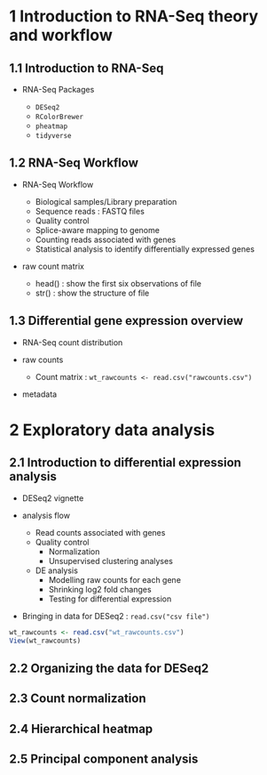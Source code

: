 # 1 Introduction to RNA-Seq theory and workflow

## 1.1 Introduction to RNA-Seq

* RNA-Seq Packages

    * `DESeq2`
    * `RColorBrewer`
    * `pheatmap`
    * `tidyverse`

## 1.2 RNA-Seq Workflow

* RNA-Seq Workflow

    * Biological samples/Library preparation
    * Sequence reads : FASTQ files
    * Quality control
    * Splice-aware mapping to genome
    * Counting reads associated with genes
    * Statistical analysis to identify differentially expressed genes

* raw count matrix

    * head() : show the first six observations of file
    * str() : show the structure of file

## 1.3 Differential gene expression overview

* RNA-Seq count distribution

* raw counts
    * Count matrix : ```wt_rawcounts <- read.csv("rawcounts.csv")```

* metadata

# 2 Exploratory data analysis

## 2.1 Introduction to differential expression analysis

* DESeq2 vignette

* analysis flow
    * Read counts associated with genes
    * Quality control
        * Normalization
        * Unsupervised clustering analyses
    * DE analysis
        * Modelling raw counts for each gene
        * Shrinking log2 fold changes
        * Testing for differential expression

* Bringing in data for DESeq2 : `read.csv("csv file")`

```R
wt_rawcounts <- read.csv("wt_rawcounts.csv")
View(wt_rawcounts)
```










## 2.2 Organizing the data for DESeq2





## 2.3 Count normalization




## 2.4 Hierarchical heatmap




## 2.5 Principal component analysis 























